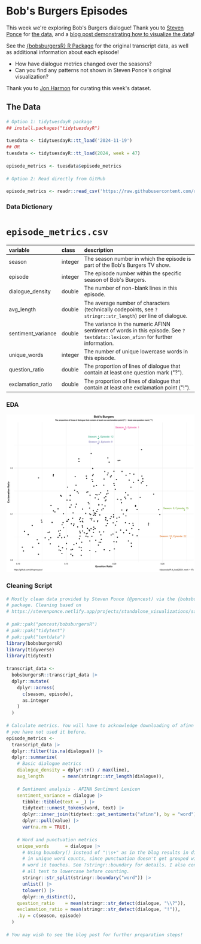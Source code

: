 # Bob's Burgers Episodes

This week we're exploring Bob's Burgers dialogue! Thank you to [Steven Ponce](https://github.com/poncest) for [the data](https://github.com/poncest/bobsburgersR), and a [blog post demonstrating how to visualize the data](https://stevenponce.netlify.app/projects/standalone_visualizations/sa_2024-11-11.html)!

See the [{bobsburgersR} R Package](https://github.com/poncest/bobsburgersR) for the original transcript data, as well as additional information about each episode!

-   How have dialogue metrics changed over the seasons?
-   Can you find any patterns not shown in Steven Ponce's original visualization?

Thank you to [Jon Harmon](https://github.com/jonthegeek) for curating this week's dataset.

## The Data

``` r
# Option 1: tidytuesdayR package 
## install.packages("tidytuesdayR")

tuesdata <- tidytuesdayR::tt_load('2024-11-19')
## OR
tuesdata <- tidytuesdayR::tt_load(2024, week = 47)

episode_metrics <- tuesdata$episode_metrics

# Option 2: Read directly from GitHub

episode_metrics <- readr::read_csv('https://raw.githubusercontent.com/rfordatascience/tidytuesday/main/data/2024/2024-11-19/episode_metrics.csv')
```

### Data Dictionary

# `episode_metrics.csv`

| variable | class | description |
|:-----------------|:---------------|:-------------------------------------|
| season | integer | The season number in which the episode is part of the Bob's Burgers TV show. |
| episode | integer | The episode number within the specific season of Bob's Burgers. |
| dialogue_density | double | The number of non-blank lines in this episode. |
| avg_length | double | The average number of characters (technically codepoints, see `?stringr::str_length`) per line of dialogue. |
| sentiment_variance | double | The variance in the numeric AFINN sentiment of words in this episode. See `?textdata::lexicon_afinn` for further information. |
| unique_words | integer | The number of unique lowercase words in this episode. |
| question_ratio | double | The proportion of lines of dialogue that contain at least one question mark ("?"). |
| exclamation_ratio | double | The proportion of lines of dialogue that contain at least one exclamation point ("!"). |

### EDA

![](./bobs_burger_exclamation_question_ratios_plot.jpeg)

### Cleaning Script

``` r
# Mostly clean data provided by Steven Ponce (@poncest) via the {bobsburgersR} R
# package. Cleaning based on
# https://stevenponce.netlify.app/projects/standalone_visualizations/sa_2024-11-11.html

# pak::pak("poncest/bobsburgersR")
# pak::pak("tidytext")
# pak::pak("textdata")
library(bobsburgersR)
library(tidyverse)
library(tidytext)

transcript_data <- 
  bobsburgersR::transcript_data |> 
  dplyr::mutate(
    dplyr::across(
      c(season, episode),
      as.integer
    )
  )

# Calculate metrics. You will have to acknowledge downloading of afinn data if
# you have not used it before.
episode_metrics <-
  transcript_data |>
  dplyr::filter(!is.na(dialogue)) |>
  dplyr::summarize(
    # Basic dialogue metrics
    dialogue_density = dplyr::n() / max(line),
    avg_length       = mean(stringr::str_length(dialogue)),
    
    # Sentiment analysis - AFINN Sentiment Lexicon
    sentiment_variance = dialogue |>
      tibble::tibble(text = _) |>
      tidytext::unnest_tokens(word, text) |>
      dplyr::inner_join(tidytext::get_sentiments("afinn"), by = "word") |>
      dplyr::pull(value) |>
      var(na.rm = TRUE),
    
    # Word and punctuation metrics  
    unique_words      = dialogue |>
      # Using boundary() instead of "\\s+" as in the blog results in differences
      # in unique word counts, since punctuation doesn't get grouped with the
      # word it touches. See ?stringr::boundary for details. I also converted
      # all text to lowercase before counting.
      stringr::str_split(stringr::boundary("word")) |>
      unlist() |>
      tolower() |> 
      dplyr::n_distinct(),
    question_ratio    = mean(stringr::str_detect(dialogue, "\\?")),
    exclamation_ratio = mean(stringr::str_detect(dialogue, "!")),
    .by = c(season, episode)
  )

# You may wish to see the blog post for further preparation steps!
```

